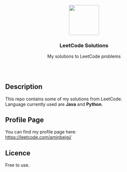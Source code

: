 <p align="center">
<img src="https://i.imgur.com/t8FksrS.png" height="96px" width="96px" />
<br>
<h3 align="center">LeetCode Solutions</h3>
<p align="center">My solutions to LeetCode problems</p>
<h2></h2>
</p>
</br>

## Description
This repo contains some of my solutions from LeetCode.   
Language currently used are **Java** and **Python**.

## Profile Page
You can find my profile page here:  
https://leetcode.com/aminbeigi/

## Licence
Free to use.
